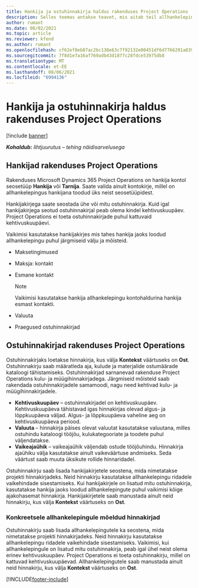 ```yaml
---
title: Hankija ja ostuhinnakirja haldus rakenduses Project Operations
description: Selles teemas antakse teavet, mis aitab teil allhankelepingute jaoks luua ja hallata hankija andmeid ning ostuhinnakirju.
author: rumant
ms.date: 08/02/2021
ms.topic: article
ms.reviewer: kfend
ms.author: rumant
ms.openlocfilehash: cf62ef8eb87ac2bc138e63c7f92132e00451df6d7766291a8399a94a070799ab
ms.sourcegitcommit: 7f8d1e7a16af769adb43d1877c28fdce53975db8
ms.translationtype: MT
ms.contentlocale: et-EE
ms.lasthandoff: 08/06/2021
ms.locfileid: "6994136"
---
```

# <a name="vendor-and-purchase-price-list-management-in-project-operations"></a>Hankija ja ostuhinnakirja haldus rakenduses Project Operations

[!include [banner](../../includes/dataverse-preview.md)]

_**Kohaldub:** lihtjuurutus – tehing näidisarvelusega_

## <a name="vendors-in-project-operations"></a>Hankijad rakenduses Project Operations

Rakenduses Microsoft Dynamics 365 Project Operations on hankija kontol seosetüüp **Hankija** või **Tarnija**. Saate valida ainult kontokirje, millel on allhankelepingus hankijana toodud üks neist seosetüüpidest.

Hankijakirjega saate seostada ühe või mitu ostuhinnakirja. Kuid igal hankijakirjega seotud ostuhinnakirjal peab olema kindel kehtivuskuupäev. Project Operations ei toeta ostuhinnakirjade puhul kattuvaid kehtivuskuupäevi.

Vaikimisi kasutatakse hankijakirjes mis tahes hankija jaoks loodud allhankelepingu puhul järgmiseid välju ja mõisteid.

- Maksetingimused
- Maksja: kontakt
- Esmane kontakt

    > [!NOTE]
    > Vaikimisi kasutatakse hankija allhankelepingu kontohaldurina hankija esmast kontakti.

- Valuuta
- Praegused ostuhinnakirjad

## <a name="purchase-price-lists-in-project-operations"></a>Ostuhinnakirjad rakenduses Project Operations

Ostuhinnakirjaks loetakse hinnakirja, kus välja **Kontekst** väärtuseks on **Ost**. Ostuhinnakirju saab määratleda aja, kulude ja materjalide ostumäärade kataloogi tähistamiseks. Ostuhinnakirjad sarnanevad rakenduse Project Operations kulu- ja müügihinnakirjadega. Järgmiseid mõisteid saab rakendada ostuhinnakirjadele samamoodi, nagu need kehtivad kulu- ja müügihinnakirjadele.

- **Kehtivuskuupäev** – ostuhinnakirjadel on kehtivuskuupäev. Kehtivuskuupäeva tähistavad igas hinnakirjas olevad algus- ja lõppkuupäeva väljad. Algus- ja lõppkuupäeva vaheline aeg on kehtivuskuupäeva periood.
- **Valuuta** – hinnakirja päises olevat valuutat kasutatakse valuutana, milles ostuhindu kataloogi tööjõu, kulukategooriate ja toodete puhul väljendatakse.
- **Vaikeajaühik** – vaikeajaühik väljendab ostude tööjõuhindu. Hinnakirja ajaühiku välja kasutatakse ainult vaikeväärtuse andmiseks. Seda väärtust saab muuta üksikute rollide hinnaridadel.

Ostuhinnakirju saab lisada hankijakirjetele seostena, mida nimetatakse projekti hinnakirjadeks. Neid hinnakirju kasutatakse allhankelepingu ridadele vaikehindade sisestamiseks. Kui hankijakirjele on lisatud mitu ostuhinnakirja, kasutatakse hankija jaoks loodud allhankelepingute puhul vaikimisi kõige ajakohasemat hinnakirja. Hankijakirjetele saab manustada ainult neid hinnakirju, kus välja **Kontekst** väärtuseks on **Ost**.

### <a name="subcontract-specific-purchase-price-lists"></a>Konkreetsele allhankelepingule mõeldud hinnakirjad

Ostuhinnakirju saab lisada allhankelepingutele ka seostena, mida nimetatakse projekti hinnakirjadeks. Neid hinnakirju kasutatakse allhankelepingu ridadele vaikehindade sisestamiseks. Vaikimisi, kui allhankelepingule on lisatud mitu ostuhinnakirja, peab igal ühel neist olema erinev kehtivuskuupäev. Project Operations ei toeta ostuhinnakirju, millel on kattuvad kehtivuskuupäevad. Allhankelepingutele saab manustada ainult neid hinnakirju, kus välja **Kontekst** väärtuseks on **Ost**.

[!INCLUDE[footer-include](../../includes/footer-banner.md)]
